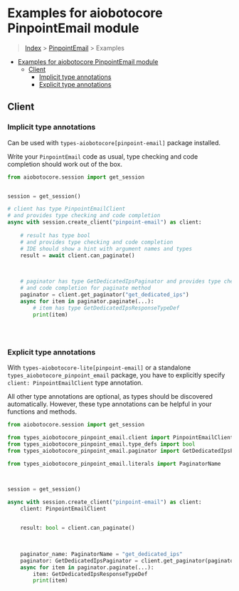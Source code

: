 <a id="examples-for-aiobotocore-pinpointemail-module"></a>

# Examples for aiobotocore PinpointEmail module

> [Index](../README.md) > [PinpointEmail](./README.md) > Examples

- [Examples for aiobotocore PinpointEmail module](#examples-for-aiobotocore-pinpointemail-module)
  - [Client](#client)
    - [Implicit type annotations](#implicit-type-annotations)
    - [Explicit type annotations](#explicit-type-annotations)

<a id="client"></a>

## Client

<a id="implicit-type-annotations"></a>

### Implicit type annotations

Can be used with `types-aiobotocore[pinpoint-email]` package installed.

Write your `PinpointEmail` code as usual, type checking and code completion
should work out of the box.

```python
from aiobotocore.session import get_session


session = get_session()

# client has type PinpointEmailClient
# and provides type checking and code completion
async with session.create_client("pinpoint-email") as client:
    
    # result has type bool
    # and provides type checking and code completion
    # IDE should show a hint with argument names and types
    result = await client.can_paginate()
    

    
    # paginator has type GetDedicatedIpsPaginator and provides type checking
    # and code completion for paginate method
    paginator = client.get_paginator("get_dedicated_ips")
    async for item in paginator.paginate(...):
        # item has type GetDedicatedIpsResponseTypeDef
        print(item)
    

    
```

<a id="explicit-type-annotations"></a>

### Explicit type annotations

With `types-aiobotocore-lite[pinpoint-email]` or a standalone
`types_aiobotocore_pinpoint_email` package, you have to explicitly specify
`client: PinpointEmailClient` type annotation.

All other type annotations are optional, as types should be discovered
automatically. However, these type annotations can be helpful in your functions
and methods.

```python
from aiobotocore.session import get_session

from types_aiobotocore_pinpoint_email.client import PinpointEmailClient
from types_aiobotocore_pinpoint_email.type_defs import bool
from types_aiobotocore_pinpoint_email.paginator import GetDedicatedIpsPaginator

from types_aiobotocore_pinpoint_email.literals import PaginatorName



session = get_session()

async with session.create_client("pinpoint-email") as client:
    client: PinpointEmailClient

    
    result: bool = client.can_paginate()
    

    
    paginator_name: PaginatorName = "get_dedicated_ips"
    paginator: GetDedicatedIpsPaginator = client.get_paginator(paginator_name)
    async for item in paginator.paginate(...):
        item: GetDedicatedIpsResponseTypeDef
        print(item)
    

    
```
